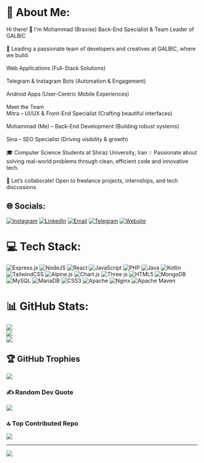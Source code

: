 # 💫 About Me:
Hi there! 👋 I'm Mohammad (Braxise) Back-End Specialist & Team Leader of GALBIC<br><br>🚀 Leading a passionate team of developers and creatives at GALBIC, where we build:<br><br>Web Applications (Full-Stack Solutions)<br><br>Telegram & Instagram Bots (Automation & Engagement)<br><br>Android Apps (User-Centric Mobile Experiences)<br><br>Meet the Team <br> Mitra – UI/UX & Front-End Specialist (Crafting beautiful interfaces)<br><br>Mohammad (Me) – Back-End Development (Building robust systems)<br><br>Sina – SEO Specialist (Driving visibility & growth)<br><br>🎓 Computer Science Students at Shiraz University, Iran 💡 Passionate about solving real-world problems through clean, efficient code and innovative tech.<br><br>🔗 Let’s collaborate! Open to freelance projects, internships, and tech discussions.


## 🌐 Socials:
[![Instagram](https://img.shields.io/badge/Instagram-%23E4405F.svg?logo=Instagram&logoColor=white)](https://instagram.com/braxise11)
[![LinkedIn](https://img.shields.io/badge/LinkedIn-%230077B5.svg?logo=linkedin&logoColor=white)](https://linkedin.com/in/galbic-dev-726a87378)
[![Email](https://img.shields.io/badge/Email-D14836?logo=gmail&logoColor=white)](mailto:braxisemcallister@gmail.com)
[![Telegram](https://img.shields.io/badge/Telegram-2CA5E0?logo=telegram&logoColor=white)](https://t.me/GalbicDev)
[![Website](https://img.shields.io/badge/Website-121212?logo=google-chrome&logoColor=white)](https://galbic.ir)

# 💻 Tech Stack:
![Express.js](https://img.shields.io/badge/express.js-%23404d59.svg?style=for-the-badge&logo=express&logoColor=%2361DAFB) ![NodeJS](https://img.shields.io/badge/node.js-6DA55F?style=for-the-badge&logo=node.js&logoColor=white) ![React](https://img.shields.io/badge/react-%2320232a.svg?style=for-the-badge&logo=react&logoColor=%2361DAFB) ![JavaScript](https://img.shields.io/badge/javascript-%23323330.svg?style=for-the-badge&logo=javascript&logoColor=%23F7DF1E) ![PHP](https://img.shields.io/badge/php-%23777BB4.svg?style=for-the-badge&logo=php&logoColor=white) ![Java](https://img.shields.io/badge/java-%23ED8B00.svg?style=for-the-badge&logo=openjdk&logoColor=white)  ![Kotlin](https://img.shields.io/badge/kotlin-%237F52FF.svg?style=for-the-badge&logo=kotlin&logoColor=white) ![TailwindCSS](https://img.shields.io/badge/tailwindcss-%2338B2AC.svg?style=for-the-badge&logo=tailwind-css&logoColor=white)  ![Alpine.js](https://img.shields.io/badge/alpinejs-white.svg?style=for-the-badge&logo=alpinedotjs&logoColor=%238BC0D0) ![Chart.js](https://img.shields.io/badge/chart.js-F5788D.svg?style=for-the-badge&logo=chart.js&logoColor=white)  ![Three js](https://img.shields.io/badge/threejs-black?style=for-the-badge&logo=three.js&logoColor=white) ![HTML5](https://img.shields.io/badge/html5-%23E34F26.svg?style=for-the-badge&logo=html5&logoColor=white) ![MongoDB](https://img.shields.io/badge/MongoDB-%234ea94b.svg?style=for-the-badge&logo=mongodb&logoColor=white) ![MySQL](https://img.shields.io/badge/mysql-4479A1.svg?style=for-the-badge&logo=mysql&logoColor=white) ![MariaDB](https://img.shields.io/badge/MariaDB-003545?style=for-the-badge&logo=mariadb&logoColor=white) ![CSS3](https://img.shields.io/badge/css3-%231572B6.svg?style=for-the-badge&logo=css3&logoColor=white) ![Apache](https://img.shields.io/badge/apache-%23D42029.svg?style=for-the-badge&logo=apache&logoColor=white) ![Nginx](https://img.shields.io/badge/nginx-%23009639.svg?style=for-the-badge&logo=nginx&logoColor=white) ![Apache Maven](https://img.shields.io/badge/Apache%20Maven-C71A36?style=for-the-badge&logo=Apache%20Maven&logoColor=white) 

# 📊 GitHub Stats:
![](https://github-readme-stats.vercel.app/api?username=galbic&theme=shadow_blue&hide_border=false&include_all_commits=true&count_private=true)<br/>
![](https://nirzak-streak-stats.vercel.app/?user=galbic&theme=shadow_blue&hide_border=false)<br/>
![](https://github-readme-stats.vercel.app/api/top-langs/?username=galbic&theme=shadow_blue&hide_border=false&include_all_commits=true&count_private=true&layout=compact)

## 🏆 GitHub Trophies
![](https://github-profile-trophy.vercel.app/?username=galbic&theme=radical&no-frame=false&no-bg=false&margin-w=4)

### ✍️ Random Dev Quote
![](https://quotes-github-readme.vercel.app/api?type=vetical&theme=tokyonight)

### 🔝 Top Contributed Repo
![](https://github-contributor-stats.vercel.app/api?username=galbic&limit=5&theme=dark&combine_all_yearly_contributions=true)

---
[![](https://visitcount.itsvg.in/api?id=galbic&icon=0&color=0)](https://visitcount.itsvg.in)

<!-- Proudly created with GPRM ( https://gprm.itsvg.in ) -->
